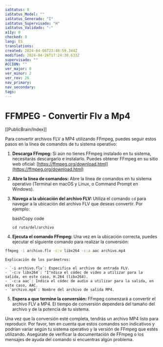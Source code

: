 ```yaml
---
iaStatus: 8
iaStatus_Model: ""
iaStatus_Generado: "I"
iaStatus_Supervisado: "H"
iaStatus_Validado: "-"
a11y: 0
checked: 0
lang: ES
translations: 
created: 2024-04-06T23:48:59.344Z
modified: 2024-04-26T17:24:30.633Z
supervisado: ""
ACCION: ""
ver_major: 0
ver_minor: 2
ver_rev: 26
nav_primary: 
nav_secondary: 
tags:
---
```

# FFMPEG - Convertir Flv a Mp4

[[PublicBrain/Index]]

Para convertir archivos FLV a MP4 utilizando FFmpeg, puedes seguir estos pasos en la línea de comandos de tu sistema operativo:

1. **Descarga FFmpeg:** Si aún no tienes FFmpeg instalado en tu sistema, necesitarás descargarlo e instalarlo. Puedes obtener FFmpeg en su sitio web oficial: [https://ffmpeg.org/download.html](https://ffmpeg.org/download.html)
    
2. **Abre la línea de comandos:** Abre la línea de comandos en tu sistema operativo (Terminal en macOS y Linux, o Command Prompt en Windows).
    
3. **Navega a la ubicación del archivo FLV:** Utiliza el comando `cd` para navegar a la ubicación del archivo FLV que deseas convertir. Por ejemplo:
    
    bashCopy code
    
    `cd ruta/del/archivo`
    
4. **Ejecuta el comando FFmpeg:** Una vez en la ubicación correcta, puedes ejecutar el siguiente comando para realizar la conversión:
    
```sh    
ffmpeg -i archivo.flv -c:v libx264 -c:a aac archivo.mp4
```
    
    Explicación de los parámetros:
    
    - `-i archivo.flv`: Especifica el archivo de entrada FLV.
    - `-c:v libx264`: "I"ndica el códec de video a utilizar para la salida, en este caso, H.264 (libx264).
    - `-c:a aac`: Indica el códec de audio a utilizar para la salida, en este caso, AAC.
    - `archivo.mp4`: Nombre del archivo de salida MP4.
5. **Espera a que termine la conversión:** FFmpeg comenzará a convertir el archivo FLV a MP4. El tiempo de conversión dependerá del tamaño del archivo y de la potencia de tu sistema.
    

Una vez que la conversión esté completa, tendrás un archivo MP4 listo para reproducir. Por favor, ten en cuenta que estos comandos son indicativos y podrían variar según tu sistema operativo y la versión de FFmpeg que estés utilizando. Asegúrate de verificar la documentación de FFmpeg o los mensajes de ayuda del comando si encuentras algún problema.